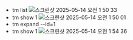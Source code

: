 - tm list
![스크린샷 2025-05-14 오전 1 50 33](https://github.com/user-attachments/assets/4360c6b4-cf49-40c3-900f-f0046616874f)
- tm show 1
![스크린샷 2025-05-14 오전 1 50 01](https://github.com/user-attachments/assets/e347ff75-1abb-49db-b36e-f2664a893485)
- tm expand --id=1
- tm show 1
![스크린샷 2025-05-14 오전 1 54 36](https://github.com/user-attachments/assets/3a37435b-b8aa-461a-8a7e-55d46af29f0d)
